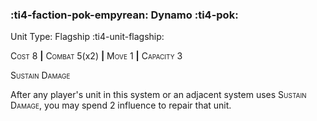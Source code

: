 ### :ti4-faction-pok-empyrean: **Dynamo** :ti4-pok:

Unit Type: Flagship :ti4-unit-flagship:

<span style="font-variant:small-caps;">Cost</span> 8 __|__ <span style="font-variant:small-caps;">Combat</span> 5(x2) __|__ <span style="font-variant:small-caps;">Move</span> 1 __|__ <span style="font-variant:small-caps;">Capacity</span> 3

<span style="font-variant:small-caps;">Sustain Damage</span>

After any player's unit in this system or an adjacent system uses <span style="font-variant:small-caps;">Sustain Damage</span>, you may spend 2 influence to repair that unit.
